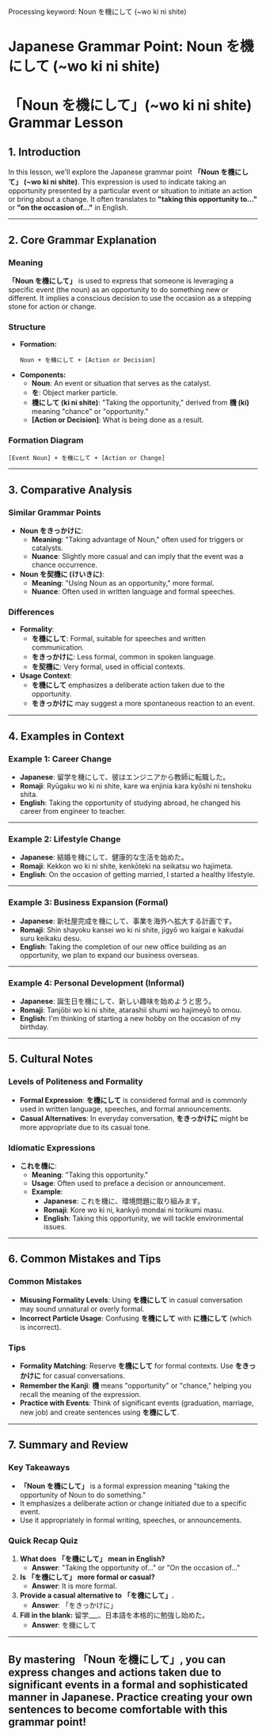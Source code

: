 Processing keyword: Noun を機にして (~wo ki ni shite)
# Japanese Grammar Point: Noun を機にして (~wo ki ni shite)
# 「Noun を機にして」(~wo ki ni shite) Grammar Lesson
## 1. Introduction
In this lesson, we'll explore the Japanese grammar point **「Noun を機にして」 (~wo ki ni shite)**. This expression is used to indicate taking an opportunity presented by a particular event or situation to initiate an action or bring about a change. It often translates to **"taking this opportunity to..."** or **"on the occasion of..."** in English.

---
## 2. Core Grammar Explanation
### Meaning
**「Noun を機にして」** is used to express that someone is leveraging a specific event (the noun) as an opportunity to do something new or different. It implies a conscious decision to use the occasion as a stepping stone for action or change.
### Structure
- **Formation:**
  ```
  Noun + を機にして + [Action or Decision]
  ```
- **Components:**
  - **Noun**: An event or situation that serves as the catalyst.
  - **を**: Object marker particle.
  - **機にして (ki ni shite)**: "Taking the opportunity," derived from **機 (ki)** meaning "chance" or "opportunity."
  - **[Action or Decision]**: What is being done as a result.
### Formation Diagram
```
[Event Noun] + を機にして + [Action or Change]
```
---
## 3. Comparative Analysis
### Similar Grammar Points
- **Noun をきっかけに**:
  - **Meaning**: "Taking advantage of Noun," often used for triggers or catalysts.
  - **Nuance**: Slightly more casual and can imply that the event was a chance occurrence.
- **Noun を契機に (けいきに)**:
  - **Meaning**: "Using Noun as an opportunity," more formal.
  - **Nuance**: Often used in written language and formal speeches.
### Differences
- **Formality**:
  - **を機にして**: Formal, suitable for speeches and written communication.
  - **をきっかけに**: Less formal, common in spoken language.
  - **を契機に**: Very formal, used in official contexts.
- **Usage Context**:
  - **を機にして** emphasizes a deliberate action taken due to the opportunity.
  - **をきっかけに** may suggest a more spontaneous reaction to an event.
---
## 4. Examples in Context
### Example 1: Career Change
- **Japanese**: 留学を機にして、彼はエンジニアから教師に転職した。
- **Romaji**: Ryūgaku wo ki ni shite, kare wa enjinia kara kyōshi ni tenshoku shita.
- **English**: Taking the opportunity of studying abroad, he changed his career from engineer to teacher.
---
### Example 2: Lifestyle Change
- **Japanese**: 結婚を機にして、健康的な生活を始めた。
- **Romaji**: Kekkon wo ki ni shite, kenkōteki na seikatsu wo hajimeta.
- **English**: On the occasion of getting married, I started a healthy lifestyle.
---
### Example 3: Business Expansion (Formal)
- **Japanese**: 新社屋完成を機にして、事業を海外へ拡大する計画です。
- **Romaji**: Shin shayoku kansei wo ki ni shite, jigyō wo kaigai e kakudai suru keikaku desu.
- **English**: Taking the completion of our new office building as an opportunity, we plan to expand our business overseas.
---
### Example 4: Personal Development (Informal)
- **Japanese**: 誕生日を機にして、新しい趣味を始めようと思う。
- **Romaji**: Tanjōbi wo ki ni shite, atarashii shumi wo hajimeyō to omou.
- **English**: I'm thinking of starting a new hobby on the occasion of my birthday.
---
## 5. Cultural Notes
### Levels of Politeness and Formality
- **Formal Expression**: **を機にして** is considered formal and is commonly used in written language, speeches, and formal announcements.
- **Casual Alternatives**: In everyday conversation, **をきっかけに** might be more appropriate due to its casual tone.
### Idiomatic Expressions
- **これを機に**:
  - **Meaning**: "Taking this opportunity."
  - **Usage**: Often used to preface a decision or announcement.
  - **Example**:
    - **Japanese**: これを機に、環境問題に取り組みます。
    - **Romaji**: Kore wo ki ni, kankyō mondai ni torikumi masu.
    - **English**: Taking this opportunity, we will tackle environmental issues.
---
## 6. Common Mistakes and Tips
### Common Mistakes
- **Misusing Formality Levels**: Using **を機にして** in casual conversation may sound unnatural or overly formal.
- **Incorrect Particle Usage**: Confusing **を機にして** with **に機にして** (which is incorrect).
### Tips
- **Formality Matching**: Reserve **を機にして** for formal contexts. Use **をきっかけに** for casual conversations.
- **Remember the Kanji**: **機** means "opportunity" or "chance," helping you recall the meaning of the expression.
- **Practice with Events**: Think of significant events (graduation, marriage, new job) and create sentences using **を機にして**.
---
## 7. Summary and Review
### Key Takeaways
- **「Noun を機にして」** is a formal expression meaning "taking the opportunity of Noun to do something."
- It emphasizes a deliberate action or change initiated due to a specific event.
- Use it appropriately in formal writing, speeches, or announcements.
### Quick Recap Quiz
1. **What does 「を機にして」 mean in English?**
   - **Answer**: "Taking the opportunity of..." or "On the occasion of..."
2. **Is 「を機にして」 more formal or casual?**
   - **Answer**: It is more formal.
3. **Provide a casual alternative to 「を機にして」.**
   - **Answer**: 「をきっかけに」
4. **Fill in the blank:** 留学___、日本語を本格的に勉強し始めた。
   - **Answer**: を機にして
---
By mastering **「Noun を機にして」**, you can express changes and actions taken due to significant events in a formal and sophisticated manner in Japanese. Practice creating your own sentences to become comfortable with this grammar point!
---
